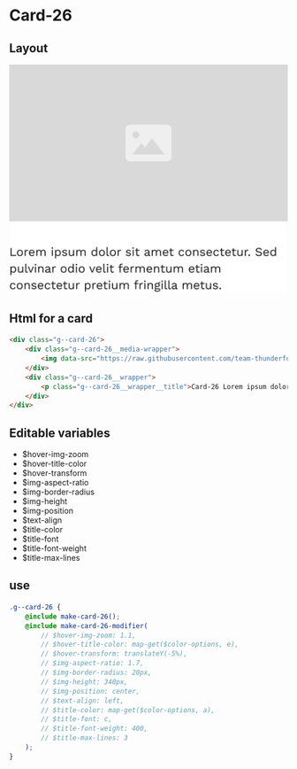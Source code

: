 # Card-26

## Layout

![alt text][card-26]

[card-26]: /src/img/global-components/card/card-26.jpg

## Html for a card

```html
<div class="g--card-26">
    <div class="g--card-26__media-wrapper">
        <img data-src="https://raw.githubusercontent.com/team-thunderfoot/ui/main/src/img/global-components/img-placeholder.jpg" src="/src/img/global-components/placeholder.jpg" alt="alt text" class="g--card-26__media-wrapper__media g--lazy-01" />
    </div>
    <div class="g--card-26__wrapper">
        <p class="g--card-26__wrapper__title">Card-26 Lorem ipsum dolor sit amet consectetur. Sed pulvinar odio velit fermentum etiam consectetur pretium fringilla metus.</p>
    </div>
</div>
```

## Editable variables

- $hover-img-zoom
- $hover-title-color
- $hover-transform
- $img-aspect-ratio
- $img-border-radius
- $img-height
- $img-position
- $text-align
- $title-color
- $title-font
- $title-font-weight
- $title-max-lines

## use

```scss
.g--card-26 {
    @include make-card-26();
    @include make-card-26-modifier(
        // $hover-img-zoom: 1.1,
        // $hover-title-color: map-get($color-options, e),
        // $hover-transform: translateY(-5%),
        // $img-aspect-ratio: 1.7,
        // $img-border-radius: 20px,
        // $img-height: 340px,
        // $img-position: center,
        // $text-align: left,
        // $title-color: map-get($color-options, a),
        // $title-font: c,
        // $title-font-weight: 400,
        // $title-max-lines: 3
    );
}
```
